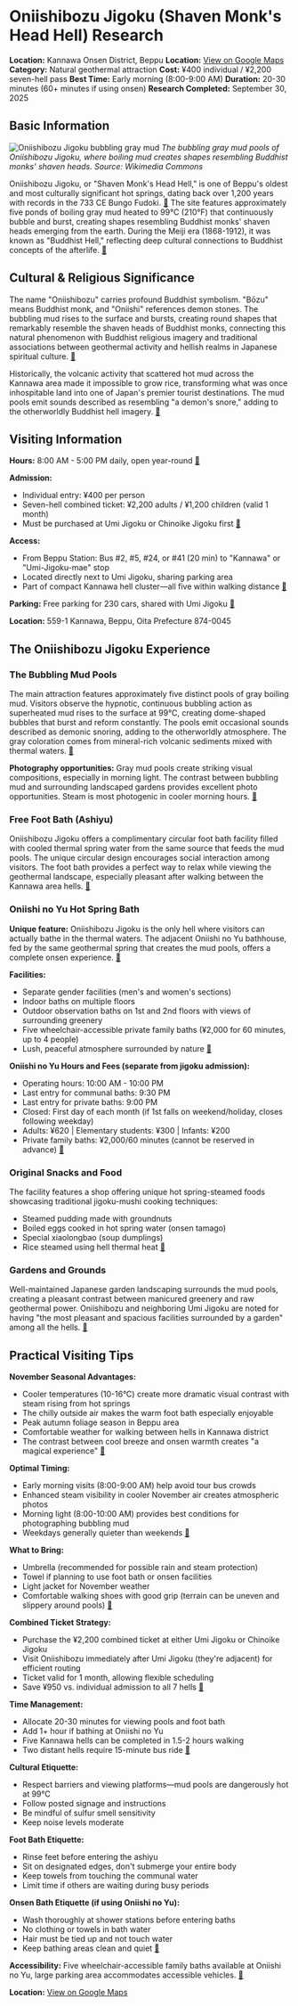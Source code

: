 # Oniishibozu Jigoku (Shaven Monk's Head Hell) Research

**Location:** Kannawa Onsen District, Beppu
**Location:** [View on Google Maps](https://maps.google.com/maps?q=33.31617689999999,131.4755934)
**Category:** Natural geothermal attraction
**Cost:** ¥400 individual / ¥2,200 seven-hell pass
**Best Time:** Early morning (8:00-9:00 AM)
**Duration:** 20-30 minutes (60+ minutes if using onsen)
**Research Completed:** September 30, 2025

## Basic Information

![Oniishibozu Jigoku bubbling gray mud](https://upload.wikimedia.org/wikipedia/commons/e/e5/Oniishi_Bozu-jigoku_20170217.jpg)
*The bubbling gray mud pools of Oniishibozu Jigoku, where boiling mud creates shapes resembling Buddhist monks' shaven heads. Source: Wikimedia Commons*

Oniishibozu Jigoku, or "Shaven Monk's Head Hell," is one of Beppu's oldest and most culturally significant hot springs, dating back over 1,200 years with records in the 733 CE Bungo Fudoki. [🔗](https://enjoyonsen.city.beppu-jp.com/sightseeing/oniishi-bozu-jikoku/) The site features approximately five ponds of boiling gray mud heated to 99°C (210°F) that continuously bubble and burst, creating shapes resembling Buddhist monks' shaven heads emerging from the earth. During the Meiji era (1868-1912), it was known as "Buddhist Hell," reflecting deep cultural connections to Buddhist concepts of the afterlife. [🔗](https://www.japan-suki.com/en/visit/places/beppu-oniishibozu-jigoku)

## Cultural & Religious Significance

The name "Oniishibozu" carries profound Buddhist symbolism. "Bōzu" means Buddhist monk, and "Oniishi" references demon stones. The bubbling mud rises to the surface and bursts, creating round shapes that remarkably resemble the shaven heads of Buddhist monks, connecting this natural phenomenon with Buddhist religious imagery and traditional associations between geothermal activity and hellish realms in Japanese spiritual culture. [🔗](https://www.japan-suki.com/en/visit/places/beppu-oniishibozu-jigoku)

Historically, the volcanic activity that scattered hot mud across the Kannawa area made it impossible to grow rice, transforming what was once inhospitable land into one of Japan's premier tourist destinations. The mud pools emit sounds described as resembling "a demon's snore," adding to the otherworldly Buddhist hell imagery. [🔗](https://enjoyonsen.city.beppu-jp.com/sightseeing/oniishi-bozu-jikoku/)

## Visiting Information

**Hours:** 8:00 AM - 5:00 PM daily, open year-round [🔗](https://enjoyonsen.city.beppu-jp.com/sightseeing/oniishi-bozu-jikoku/)

**Admission:**
- Individual entry: ¥400 per person
- Seven-hell combined ticket: ¥2,200 adults / ¥1,200 children (valid 1 month)
- Must be purchased at Umi Jigoku or Chinoike Jigoku first [🔗](https://kamadojigoku.com/english/open・admission-fee/)

**Access:**
- From Beppu Station: Bus #2, #5, #24, or #41 (20 min) to "Kannawa" or "Umi-Jigoku-mae" stop
- Located directly next to Umi Jigoku, sharing parking area
- Part of compact Kannawa hell cluster—all five within walking distance [🔗](https://oita-tourism.com/en/onsenStories/jigokumeguri)

**Parking:** Free parking for 230 cars, shared with Umi Jigoku [🔗](https://enjoyonsen.city.beppu-jp.com/sightseeing/oniishi-bozu-jikoku/)

**Location:** 559-1 Kannawa, Beppu, Oita Prefecture 874-0045

## The Oniishibozu Jigoku Experience

### The Bubbling Mud Pools

The main attraction features approximately five distinct pools of gray boiling mud. Visitors observe the hypnotic, continuous bubbling action as superheated mud rises to the surface at 99°C, creating dome-shaped bubbles that burst and reform constantly. The pools emit occasional sounds described as demonic snoring, adding to the otherworldly atmosphere. The gray coloration comes from mineral-rich volcanic sediments mixed with thermal waters. [🔗](https://enjoyonsen.city.beppu-jp.com/sightseeing/oniishi-bozu-jikoku/)

**Photography opportunities:** Gray mud pools create striking visual compositions, especially in morning light. The contrast between bubbling mud and surrounding landscaped gardens provides excellent photo opportunities. Steam is most photogenic in cooler morning hours. [🔗](https://www.japan-suki.com/en/visit/places/beppu-oniishibozu-jigoku)

### Free Foot Bath (Ashiyu)

Oniishibozu Jigoku offers a complimentary circular foot bath facility filled with cooled thermal spring water from the same source that feeds the mud pools. The unique circular design encourages social interaction among visitors. The foot bath provides a perfect way to relax while viewing the geothermal landscape, especially pleasant after walking between the Kannawa area hells. [🔗](https://enjoyonsen.city.beppu-jp.com/sightseeing/oniishi-bozu-jikoku/)

### Oniishi no Yu Hot Spring Bath

**Unique feature:** Oniishibozu Jigoku is the only hell where visitors can actually bathe in the thermal waters. The adjacent Oniishi no Yu bathhouse, fed by the same geothermal spring that creates the mud pools, offers a complete onsen experience. [🔗](https://www.japan-suki.com/en/visit/places/beppu-oniishibozu-jigoku)

**Facilities:**
- Separate gender facilities (men's and women's sections)
- Indoor baths on multiple floors
- Outdoor observation baths on 1st and 2nd floors with views of surrounding greenery
- Five wheelchair-accessible private family baths (¥2,000 for 60 minutes, up to 4 people)
- Lush, peaceful atmosphere surrounded by nature [🔗](https://enjoyonsen.city.beppu-jp.com/onsen/oniishi-no-yu-try-the-healing-waters-of-one-of-beppus-renowned-jigoku-hell-hot-springs/)

**Oniishi no Yu Hours and Fees (separate from jigoku admission):**
- Operating hours: 10:00 AM - 10:00 PM
- Last entry for communal baths: 9:30 PM
- Last entry for private baths: 9:00 PM
- Closed: First day of each month (if 1st falls on weekend/holiday, closes following weekday)
- Adults: ¥620 | Elementary students: ¥300 | Infants: ¥200
- Private family baths: ¥2,000/60 minutes (cannot be reserved in advance) [🔗](https://enjoyonsen.city.beppu-jp.com/onsen/oniishinoyu/)

### Original Snacks and Food

The facility features a shop offering unique hot spring-steamed foods showcasing traditional jigoku-mushi cooking techniques:
- Steamed pudding made with groundnuts
- Boiled eggs cooked in hot spring water (onsen tamago)
- Special xiaolongbao (soup dumplings)
- Rice steamed using hell thermal heat [🔗](https://enjoyonsen.city.beppu-jp.com/sightseeing/oniishi-bozu-jikoku/)

### Gardens and Grounds

Well-maintained Japanese garden landscaping surrounds the mud pools, creating a pleasant contrast between manicured greenery and raw geothermal power. Oniishibozu and neighboring Umi Jigoku are noted for having "the most pleasant and spacious facilities surrounded by a garden" among all the hells. [🔗](https://theawkwardtraveller.com/7-hells-of-beppu-japan-onsen-guide/)

## Practical Visiting Tips

**November Seasonal Advantages:**
- Cooler temperatures (10-16°C) create more dramatic visual contrast with steam rising from hot springs
- The chilly outside air makes the warm foot bath especially enjoyable
- Peak autumn foliage season in Beppu area
- Comfortable weather for walking between hells in Kannawa district
- The contrast between cool breeze and onsen warmth creates "a magical experience" [🔗](https://enjoyonsen.city.beppu-jp.com/onsen/enjoy-beppu-onsen-in-every-season-seasonal-highlights-of-beppu/)

**Optimal Timing:**
- Early morning visits (8:00-9:00 AM) help avoid tour bus crowds
- Enhanced steam visibility in cooler November air creates atmospheric photos
- Morning light (8:00-10:00 AM) provides best conditions for photographing bubbling mud
- Weekdays generally quieter than weekends [🔗](https://theawkwardtraveller.com/7-hells-of-beppu-japan-onsen-guide/)

**What to Bring:**
- Umbrella (recommended for possible rain and steam protection)
- Towel if planning to use foot bath or onsen facilities
- Light jacket for November weather
- Comfortable walking shoes with good grip (terrain can be uneven and slippery around pools) [🔗](https://theawkwardtraveller.com/7-hells-of-beppu-japan-onsen-guide/)

**Combined Ticket Strategy:**
- Purchase the ¥2,200 combined ticket at either Umi Jigoku or Chinoike Jigoku
- Visit Oniishibozu immediately after Umi Jigoku (they're adjacent) for efficient routing
- Ticket valid for 1 month, allowing flexible scheduling
- Save ¥950 vs. individual admission to all 7 hells [🔗](https://kamadojigoku.com/english/open・admission-fee/)

**Time Management:**
- Allocate 20-30 minutes for viewing pools and foot bath
- Add 1+ hour if bathing at Oniishi no Yu
- Five Kannawa hells can be completed in 1.5-2 hours walking
- Two distant hells require 15-minute bus ride [🔗](https://beppu-tourism.com/en/course01/)

**Cultural Etiquette:**
- Respect barriers and viewing platforms—mud pools are dangerously hot at 99°C
- Follow posted signage and instructions
- Be mindful of sulfur smell sensitivity
- Keep noise levels moderate

**Foot Bath Etiquette:**
- Rinse feet before entering the ashiyu
- Sit on designated edges, don't submerge your entire body
- Keep towels from touching the communal water
- Limit time if others are waiting during busy periods

**Onsen Bath Etiquette (if using Oniishi no Yu):**
- Wash thoroughly at shower stations before entering baths
- No clothing or towels in bath water
- Hair must be tied up and not touch water
- Keep bathing areas clean and quiet [🔗](https://interacnetwork.com/onsen-etiquette-japan/)

**Accessibility:** Five wheelchair-accessible family baths available at Oniishi no Yu, large parking area accommodates accessible vehicles. [🔗](https://enjoyonsen.city.beppu-jp.com/onsen/oniishi-no-yu-try-the-healing-waters-of-one-of-beppus-renowned-jigoku-hell-hot-springs/)

**Location:** [View on Google Maps](https://www.google.com/maps/search/559-1+Kannawa,+Beppu,+Oita+874-0045)
